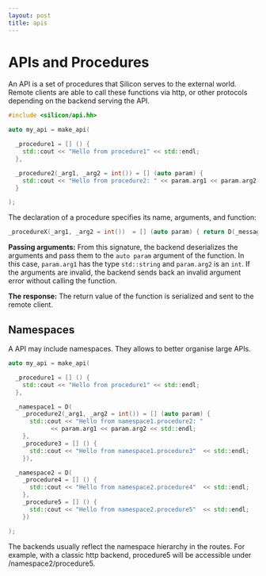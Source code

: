 ```yaml
---
layout: post
title: apis
---
```



APIs and Procedures
=============================

An API is a set of procedures that Silicon serves to the external
world. Remote clients are able to call these functions via http, or
other protocols depending on the backend serving the API.

```c++
#include <silicon/api.hh>

auto my_api = make_api(

  _procedure1 = [] () {
    std::cout << "Hello from procedure1" << std::endl;
  },

  _procedure2(_arg1, _arg2 = int()) = [] (auto param) {
    std::cout << "Hello from procedure2: " << param.arg1 << param.arg2 << std::endl;
  }

);

```

The declaration of a procedure specifies its name, arguments, and function:

```c++
_procedureX(_arg1, _arg2 = int())  = [] (auto param) { return D(_message = "Hello") }
```


__Passing arguments:__ From this signature, the backend deserializes
the arguments and pass them to the ```auto param``` argument of the
function. In this case, ```param.arg1``` has the type
```std::string``` and ```param.arg2``` is an ```int```. If the
arguments are invalid, the backend sends back an invalid argument error without calling the function.

__The response:__ The return value of the function is serialized and
sent to the remote client.

## Namespaces

A API may include namespaces. They allows to better organise large
APIs.

```c++
auto my_api = make_api(

  _procedure1 = [] () {
    std::cout << "Hello from procedure1" << std::endl;
  },

  _namespace1 = D(
    _procedure2(_arg1, _arg2 = int()) = [] (auto param) {
      std::cout << "Hello from namespace1.procedure2: "
      		<< param.arg1 << param.arg2 << std::endl;
    },
    _procedure3 = [] () {
      std::cout << "Hello from namespace1.procedure3"  << std::endl;
    }),

  _namespace2 = D(
    _procedure4 = [] () {
      std::cout << "Hello from namespace2.procedure4"  << std::endl;
    },
    _procedure5 = [] () {
      std::cout << "Hello from namespace2.procedure5"  << std::endl;
    })

);

```

The backends usually reflect the namespace hierarchy in the
routes. For example, with a classic http backend, procedure5 will be
accessible under /namespace2/procedure5.
